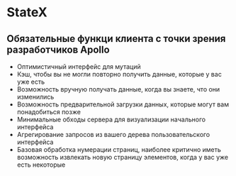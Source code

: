 # StateX

## Обязательные функци клиента с точки зрения разработчиков Apollo

- Оптимистичный интерфейс для мутаций
- Кэш, чтобы вы не могли повторно получить данные, которые у вас уже есть
- Возможность вручную получать данные, когда вы знаете, что они изменились
- Возможность предварительной загрузки данных, которые могут вам понадобиться позже
- Минимальные обходы сервера для визуализации начального интерфейса
- Агрегирование запросов из вашего дерева пользовательского интерфейса
- Базовая обработка нумерации страниц, наиболее критично иметь возможность извлекать новую страницу элементов, когда у вас уже есть некоторые
